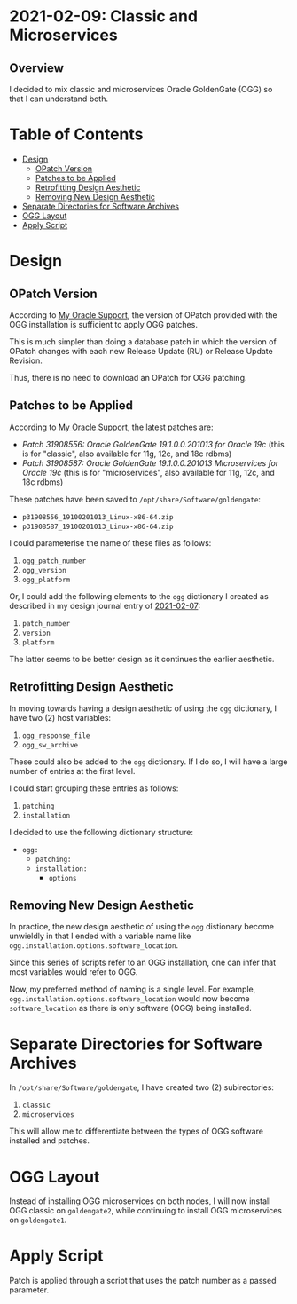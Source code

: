 # 2021-02-09: Classic and Microservices

## Overview

I decided to mix classic and microservices Oracle GoldenGate (OGG) so that I
can understand both.

# Table of Contents

* [Design](#design)
  * [OPatch Version](#opatch-version)
  * [Patches to be Applied](#patches-to-be-applied)
  * [Retrofitting Design Aesthetic](#retrofitting-design-aesthetic)
  * [Removing New Design Aesthetic](#removing-new-design-aesthetic)
* [Separate Directories for Software Archives](#separate-directories-for-software-archives)
* [OGG Layout](#ogg-layout)
* [Apply Script](#apply-script)

# Design

## OPatch Version

According to [My Oracle Support](https://support.oracle.com), the version of
OPatch provided with the OGG installation is sufficient to apply OGG patches.

This is much simpler than doing a database patch in which the version of OPatch
changes with each new Release Update (RU) or Release Update Revision.

Thus, there is no need to download an OPatch for OGG patching.

## Patches to be Applied

According to [My Oracle Support](https://support.oracle.com), the latest patches
are:

- _Patch 31908556: Oracle GoldenGate 19.1.0.0.201013 for Oracle 19c_ (this is for "classic", also available for 11g, 12c, and 18c rdbms)
- _Patch 31908587: Oracle GoldenGate 19.1.0.0.201013 Microservices for Oracle 19c_ (this is for "microservices", also available for 11g, 12c, and 18c rdbms)

These patches have been saved to `/opt/share/Software/goldengate`:

- `p31908556_19100201013_Linux-x86-64.zip`
- `p31908587_19100201013_Linux-x86-64.zip`

I could parameterise the name of these files as follows:

1. `ogg_patch_number`
1. `ogg_version`
1. `ogg_platform`

Or, I could add the following elements to the `ogg` dictionary I created as
described in my design journal entry of [2021-02-07](2021_02_07.md):

1. `patch_number`
1. `version`
1. `platform`

The latter seems to be better design as it continues the earlier aesthetic.

## Retrofitting Design Aesthetic

In moving towards having a design aesthetic of using the `ogg` dictionary, I
have two (2) host variables:

1. `ogg_response_file`
1. `ogg_sw_archive`

These could also be added to the `ogg` dictionary. If I do so, I will have a
large number of entries at the first level.

I could start grouping these entries as follows:

1. `patching`
1. `installation`

I decided to use the following dictionary structure:

- `ogg:`
  - `patching:`
  - `installation:`
    - `options`

## Removing New Design Aesthetic

In practice, the new design aesthetic of using the `ogg` distionary become
unwieldly in that I ended with a variable name like
`ogg.installation.options.software_location`.

Since this series of scripts refer to an OGG installation, one can infer that
most variables would refer to OGG.

Now, my preferred method of naming is a single level. For example,
`ogg.installation.options.software_location` would now become
`software_location` as there is only software (OGG) being installed.

# Separate Directories for Software Archives

In `/opt/share/Software/goldengate`, I have created two (2) subirectories:

1. `classic`
1. `microservices`

This will allow me to differentiate between the types of OGG software installed and patches.

# OGG Layout

Instead of installing OGG microservices on both nodes, I will now install
OGG classic on `goldengate2`, while continuing to install OGG microservices on
`goldengate1`.

# Apply Script

Patch is applied through a script that uses the patch number as a passed
parameter.

